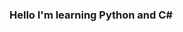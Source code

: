 <h3>Hello 
I'm learning Python and C#</h3>


<!---
gabb27/gabb27 is a ✨ special ✨ repository because its `README.md` (this file) appears on your GitHub profile.
You can click the Preview link to take a look at your changes.
--->
